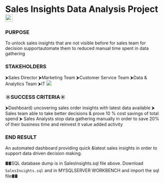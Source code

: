 # Sales Insights Data Analysis Project <img src="https://github.com/TheDudeThatCode/TheDudeThatCode/blob/master/Assets/Earth.gif" width="24px">


<h3>PURPOSE</h3>
To unlock sales insights that are not visible before for sales team for decision supportautomate them to reduced manual time spent in data gathering

<h3>STAKEHOLDERS</h3>
⮞Sales Director
⮞Marketing Team
⮞Customer Service Team
⮞Data & Analytics Team
⮞IT

<img src="https://img.shields.io/badge/-SUCCESS%20CRITERIA-yellowgreen">
<h3>☀️SUCCESS CRITERIA☀️</h3>
⮞Dashboard) uncovering sales order insights with latest data available
⮞ Sales team able to take better decisions & prove 10 % cost savings of total spend
⮞ Sales Analysts stop data gathering manually in order to save 20% of their business time and reinvest it value added activity

<h3>END RESULT</h3>
An automated dashboard providing quick &latest sales insights in order to support data driven decision making.


 🛢🛢SQL database dump is in SalesInsights.sql file above. Download `SalesInsights.sql` and in MYSQLSERVER WORKBENCH and import the sql file🛢🛢

